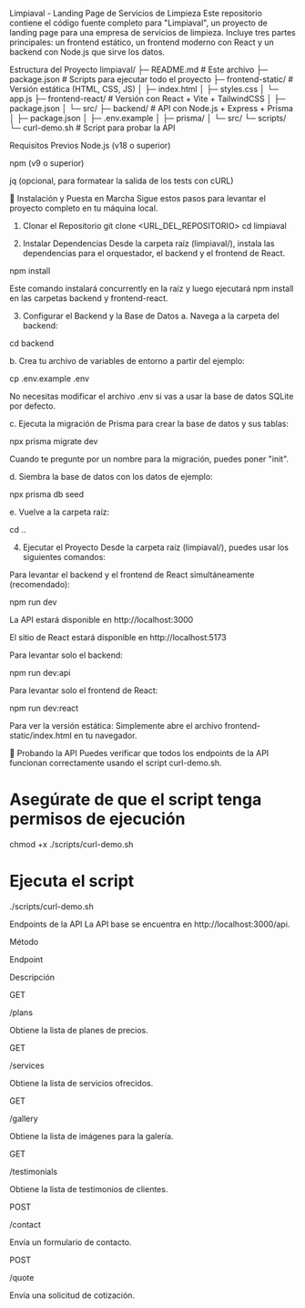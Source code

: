 Limpiaval - Landing Page de Servicios de Limpieza
Este repositorio contiene el código fuente completo para "Limpiaval", un proyecto de landing page para una empresa de servicios de limpieza. Incluye tres partes principales: un frontend estático, un frontend moderno con React y un backend con Node.js que sirve los datos.

Estructura del Proyecto
limpiaval/
├─ README.md                # Este archivo
├─ package.json             # Scripts para ejecutar todo el proyecto
├─ frontend-static/         # Versión estática (HTML, CSS, JS)
│  ├─ index.html
│  ├─ styles.css
│  └─ app.js
├─ frontend-react/          # Versión con React + Vite + TailwindCSS
│  ├─ package.json
│  └─ src/
├─ backend/                 # API con Node.js + Express + Prisma
│  ├─ package.json
│  ├─ .env.example
│  ├─ prisma/
│  └─ src/
└─ scripts/
   └─ curl-demo.sh         # Script para probar la API

Requisitos Previos
Node.js (v18 o superior)

npm (v9 o superior)

jq (opcional, para formatear la salida de los tests con cURL)

🚀 Instalación y Puesta en Marcha
Sigue estos pasos para levantar el proyecto completo en tu máquina local.

1. Clonar el Repositorio
git clone <URL_DEL_REPOSITORIO>
cd limpiaval

2. Instalar Dependencias
Desde la carpeta raíz (limpiaval/), instala las dependencias para el orquestador, el backend y el frontend de React.

npm install

Este comando instalará concurrently en la raíz y luego ejecutará npm install en las carpetas backend y frontend-react.

3. Configurar el Backend y la Base de Datos
a. Navega a la carpeta del backend:

cd backend

b. Crea tu archivo de variables de entorno a partir del ejemplo:

cp .env.example .env

No necesitas modificar el archivo .env si vas a usar la base de datos SQLite por defecto.

c. Ejecuta la migración de Prisma para crear la base de datos y sus tablas:

npx prisma migrate dev

Cuando te pregunte por un nombre para la migración, puedes poner "init".

d. Siembra la base de datos con los datos de ejemplo:

npx prisma db seed

e. Vuelve a la carpeta raíz:

cd ..

4. Ejecutar el Proyecto
Desde la carpeta raíz (limpiaval/), puedes usar los siguientes comandos:

Para levantar el backend y el frontend de React simultáneamente (recomendado):

npm run dev

La API estará disponible en http://localhost:3000

El sitio de React estará disponible en http://localhost:5173

Para levantar solo el backend:

npm run dev:api

Para levantar solo el frontend de React:

npm run dev:react

Para ver la versión estática:
Simplemente abre el archivo frontend-static/index.html en tu navegador.

🧪 Probando la API
Puedes verificar que todos los endpoints de la API funcionan correctamente usando el script curl-demo.sh.

# Asegúrate de que el script tenga permisos de ejecución
chmod +x ./scripts/curl-demo.sh

# Ejecuta el script
./scripts/curl-demo.sh

Endpoints de la API
La API base se encuentra en http://localhost:3000/api.

Método

Endpoint

Descripción

GET

/plans

Obtiene la lista de planes de precios.

GET

/services

Obtiene la lista de servicios ofrecidos.

GET

/gallery

Obtiene la lista de imágenes para la galería.

GET

/testimonials

Obtiene la lista de testimonios de clientes.

POST

/contact

Envía un formulario de contacto.

POST

/quote

Envía una solicitud de cotización.
